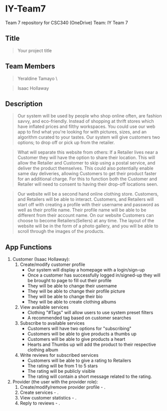 # IY-Team7

Team 7 repository for CSC340 (OneDrive)
Team: IY Team 7

## Title
> Your project title

## Team Members
> Yeraldine Tamayo \

> Isaac Hollaway

## Description 
> Our system will be used by people who shop online often, are fashion savvy, and eco-friendly. 
> Instead of shopping at thrift stores which have inflated prices and filthy workspaces. 
> You could use our web app to find what you're looking for with pictures, sizes, and an algorithm curated to your tastes. 
> Our system will give customers two options; to drop off or pick up from the retailer.

> What will separate this website from others: If a Retailer lives near a Customer they will have the option to share their location. 
> This will allow the Retailer and Customer to skip using a postal service, and deliver the product themselves. 
> This could also potentially enable same day deliveries, allowing Customers to get their product faster for an additional charge. 
> For this to function both the Customer and Retailer will need to consent to having their drop-off locations seen. 

> Our website will be a second hand online clothing store. Customers, and Retailers will be able to interact. 
> Customers, and Retailers will start off with creating a profile with their username and password as well as their profile name. 
> Their profile name will be able to be different from their account name. 
> On our website Customers can choose to become Retailers(Sellers) at any time. 
> The layout of the website will be in the form of a photo gallery, and you will be able to scroll through the images of the products.

## App Functions
1. Customer (Isaac Hollaway):
    1. Create/modify customer profile 
        - Our system will display a homepage with a login/sign-up
        - Once a customer has successfully logged in/signed-up they will be brought to page to fill out their profile
        - They will be able to change their username
        - They will be able to change their profile picture
        - They will be able to change their bio
        - They will be able to create clothing albums
    2. View available services 
        - Clothing "#Tags" will allow users to use system preset filters
        - A recommended tag based on customer searches 
    3. Subscribe to available services
        - Customers will have two options for "subscribing"
        - Customers will be able to give products a thumbs up
        - Customers will be able to give products a heart
        - Hearts and Thumbs up will add the product to their respective clothing album 
    4. Write reviews for subscribed services 
        - Customers will be able to give a rating to Retailers
        - The rating will be from 1 to 5 stars
        - The rating will be publicly visible
        - The rating will contain a short message related to the rating.
2. Provider (the user with the provider role):
    1. Create/modify/remove provider profile - .
    2. Create services - .
    3. View customer statistics -  .
    4. Reply to reviews - .